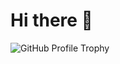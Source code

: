 
<!--
**Harxhit/Harxhit** is a ✨ _special_ ✨ repository because its `README.md` (this file) appears on your GitHub profile.

Here are some ideas to get you started:

- 🔭 I’m currently working on ...
- 🌱 I’m currently learning ...
- 👯 I’m looking to collaborate on ...
- 🤔 I’m looking for help with ...
- 💬 Ask me about ...
- 📫 How to reach me: ...
- 😄 Pronouns: ...
- ⚡ Fun fact: ...
-->
# Hi there 👋

![GitHub Profile Trophy](https://github-profile-trophy.vercel.app/?username=Harxhit&theme=darkhub&column=7&margin-w=15&margin-h=15)

<!-- Other sections of your profile README -->

<!-- Other sections of your profile README -->
